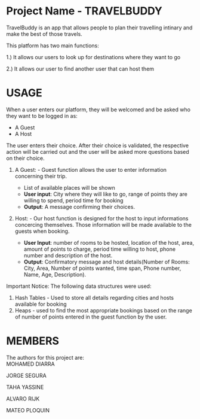 # Project Name - TRAVELBUDDY
TravelBuddy is an app that allows people to plan their travelling intinary and make the best of those travels.

This platform has two main functions:

1.) It allows our users to look up for destinations where they want to go

2.) It allows our user to find another user that can host them

# USAGE
When a user enters our platform, they will be welcomed and be asked who they want to be logged in as:   
 - A Guest 
 - A Host
 
 
The user enters their choice. After their choice is validated, the respective action will be carried out and the user will be asked more questions based on their choice. 


1) A Guest: - Guest function allows the user to enter information concerning their trip.   
    - List of available places will be shown
    - **User input**: City where they will like to go, range of points they are willing to spend, period time for booking
    - **Output**: A message confirming their choices.   


2) Host: -  Our host function is designed for the host to input informations concercing themselves. Those information will be made available to the guests when booking.
    - **User Input**: number of rooms to be hosted, location of the host, area, amount of points to charge, period time willing to host, phone number and description of the host.
    - **Output**: Confirmatory message and host details(Number of Rooms: City, Area, Number of points wanted, time span, Phone number, Name, Age, Description).  

Important Notice:
The following data structures were used:

  1. Hash Tables - Used to store all details regarding cities and hosts available for booking
  2. Heaps - used to find the most appropriate bookings based on the range of number of points entered in the guest function by the user.

# MEMBERS
The authors for this project are:   
MOHAMED DIARRA 

JORGE SEGURA

TAHA YASSINE  

ALVARO RIJK   

MATEO PLOQUIN






